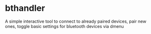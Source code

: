 # bthandler
A simple interactive tool to connect to already paired devices, pair new ones, toggle basic settings for bluetooth devices via dmenu
